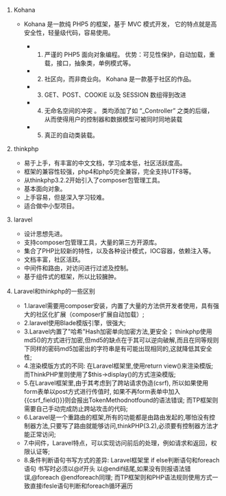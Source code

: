 1. Kohana
     * Kohana 是一款纯 PHP5 的框架，基于 MVC 模式开发， 它的特点就是高安全性，轻量级代码，容易使用。

        * 1. 严谨的 PHP5 面向对象编程。
            优势：可见性保护，自动加载，重载，接口，抽象类，单例模式等。
        * 2. 社区向，而非商业向。 Kohana 是一款基于社区的作品。
        * 3. GET、POST、COOKIE 以及 SESSION 数组得到改进
        * 4. 无命名空间的冲突 。 类均添加了如 “_Controller” 之类的后缀，
        从而使得用户的控制器和数据模型可被同时同地装载
        * 5. 真正的自动类装载。

2. thinkphp
    * 易于上手，有丰富的中文文档，学习成本低，社区活跃度高。
    * 框架的兼容性较强，php4和php5完全兼容，完全支持UTF8等。
    * 从thinkphp3.2.2开始引入了composer包管理工具。
    * 基本面向对象。
    * 上手容易，但是深入学习较难。
    * 适合做中小型项目。

3. laravel
    * 设计思想先进。
    * 支持composer包管理工具，大量的第三方开源库。
    * 集合了PHP比较新的特性，以及各种设计模式，IOC容器，依赖注入等。
    * 文档丰富，社区活跃。
    * 中间件和路由，对访问进行过滤及控制。
    * 基于组件式的框架，所以比较臃肿。

4. Laravel和thinkphp的一些区别
    * 1.laravel需要用composer安装，内置了大量的方法供开发者使用，具有强大的社区化扩展（composer扩展自动加载）;
    * 2.laravel使用Blade模版引擎，很强大;
    * 3.Laravel内置了"哈希"Hash加密单向加密方法,更安全；
        thinkphp使用md5()的方式进行加密,但md5的缺点在于其可以逆向破解,而且在同等规则下同样的密码md5加密出的字符串是有可能出现相同的,这就降低其安全性;
    * 4.渲染模版方式的不同:
        在Laravel框架里,使用return view()来渲染模版;
        而ThinkPHP里则使用了$this->display()的方式渲染模版;
    * 5.在Laravel框架里,由于其考虑到了跨站请求伪造(csrf), 所以如果使用form表单以post方式进行传值时,
        如果不再form表单中加入{{csrf_field()}}则会报出TokenMethodnotfound的语法错误;
        而TP框架则需要自己手动完成防止跨站攻击的代码;
    * 6.Laravel是一个重路由的框架,所有的功能都是由路由发起的,哪怕没有控制器方法,只要写了路由就能够访问,thinkPHP(3.2),必须要有控制器方法才能正常访问;
    * 7.中间件，Laravel特点，可以实现访问前后的处理，例如请求和返回，权限认证等;
    * 8.条件判断语句书写方式的差异:
        Laravel框架里 if else判断语句和foreach语句 书写时必须以@if开头 以@endif结尾,如果没有则报语法错误,@foreach @endforeach同理;
        而TP框架则和PHP语法规则使用方式一致直接ifesle语句判断和foreach循环遍历











